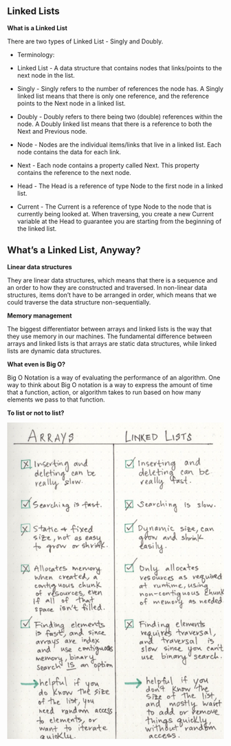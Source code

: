 ## Linked Lists

**What is a Linked List**

There are two types of Linked List - Singly and Doubly. 

* Terminology:

* Linked List - A data structure that contains nodes that links/points to the next node in the list.

* Singly - Singly refers to the number of references the node has. A Singly linked list means that there is only one reference, and the reference points to the Next node in a linked list.

* Doubly - Doubly refers to there being two (double) references within the node. A Doubly linked list means that there is a reference to both the Next and Previous node.

* Node - Nodes are the individual items/links that live in a linked list. Each node contains the data for each link.
 
* Next - Each node contains a property called Next. This property contains the reference to the next node.

* Head - The Head is a reference of type Node to the first node in a linked list.

* Current - The Current is a reference of type Node to the node that is currently being looked at. When traversing, you create a new Current variable at the Head to guarantee you are starting from the beginning of the linked list.

## What’s a Linked List, Anyway?

**Linear data structures**

They are linear data structures, which means that there is a sequence and an order to how they are constructed and traversed. In non-linear data structures, items don’t have to be arranged in order, which means that we could traverse the data structure non-sequentially.

**Memory management**

The biggest differentiator between arrays and linked lists is the way that they use memory in our machines. The fundamental difference between arrays and linked lists is that arrays are static data structures, while linked lists are dynamic data structures.

**What even is Big O?**

Big O Notation is a way of evaluating the performance of an algorithm. One way to think about Big O notation is a way to express the amount of time that a function, action, or algorithm takes to run based on how many elements we pass to that function.

**To list or not to list?**

![Array](../img/Array.png)